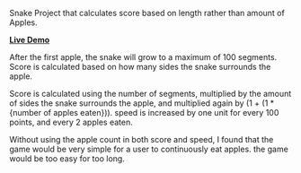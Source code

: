 Snake Project that calculates score based on length rather than amount of Apples.

**[Live Demo](http://alvinly74.github.io/Constrictor/)**

After the first apple, the snake will grow to a maximum of 100 segments. Score is calculated based on how many sides the snake surrounds the apple.

Score is calculated using the number of segments, multiplied by the amount of sides the snake surrounds the apple, and multiplied again by (1 + (1 * {number of apples eaten})).
speed is increased by one unit for every 100 points, and every 2 apples eaten.

Without using the apple count in both score and speed, I found that the game would be very simple for a user to continuously eat apples. the game would be too easy for too long.
